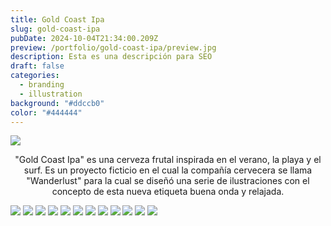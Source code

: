 ```yaml
---
title: Gold Coast Ipa
slug: gold-coast-ipa
pubDate: 2024-10-04T21:34:00.209Z
preview: /portfolio/gold-coast-ipa/preview.jpg
description: Esta es una descripción para SEO
draft: false
categories:
  - branding
  - illustration
background: "#ddccb0"
color: "#444444"
---
```


![](/portfolio/gold-coast-ipa/01.png)

<p style="text-align:center">
"Gold Coast Ipa" es una cerveza frutal inspirada en el verano, la playa y el surf. Es un proyecto ficticio en el cual la compañía cervecera se llama "Wanderlust" para la cual se diseñó una serie de ilustraciones con el concepto de esta nueva etiqueta buena onda y relajada.
</p>

![](/portfolio/gold-coast-ipa/02.jpg)
![](/portfolio/gold-coast-ipa/03.jpg)
![](/portfolio/gold-coast-ipa/04.jpg)
![](/portfolio/gold-coast-ipa/05.jpg)
![](/portfolio/gold-coast-ipa/06.jpg)
![](/portfolio/gold-coast-ipa/07.jpg)
![](/portfolio/gold-coast-ipa/08.jpg)
![](/portfolio/gold-coast-ipa/09.jpg)
![](/portfolio/gold-coast-ipa/10.jpg)
![](/portfolio/gold-coast-ipa/11.jpg)
![](/portfolio/gold-coast-ipa/12.jpg)
![](/portfolio/gold-coast-ipa/13.jpg)
